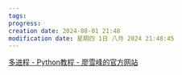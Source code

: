 ```yaml
---
tags: 
progress: 
creation date: 2024-08-01 21:48
modification date: 星期四 1日 八月 2024 21:48:45
---
```

[多进程 - Python教程 - 廖雪峰的官方网站](https://liaoxuefeng.com/books/python/process-thread/process/)